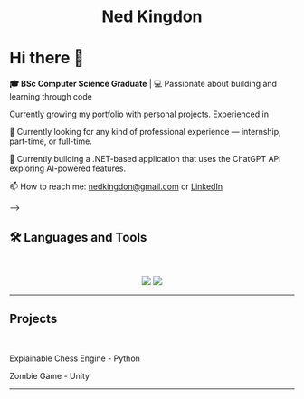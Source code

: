 <h1 align="center">
    Ned Kingdon
</h1>

<h1>Hi there 👋</h1>

<p>
  <strong>🎓 BSc Computer Science Graduate</strong> | 💻 Passionate about building and learning through code
</p>

<p>
  Currently growing my portfolio with personal projects. Experienced in 
</p>

<p>
  💼 Currently looking for any kind of professional experience — internship, part-time, or full-time.
</p>

<p>
  🚀 Currently building a .NET-based application that uses the ChatGPT API exploring AI-powered features.
</p>

<p>
  📫 How to reach me: <a href="mailto:nedkingdon@gmail.com">nedkingdon@gmail.com</a> or <a href="https://linkedin.com/in/yourprofile">LinkedIn</a>
</p>
-->


## 🛠️ Languages and Tools

<br>

<p align="center">
  <img src="https://skillicons.dev/icons?i=java,mongodb,python,c#,sql" />
  <img src="https://skillicons.dev/icons?i=html,css,git" />
</p>

<hr>

## Projects
<br>

Explainable Chess Engine - Python

Zombie Game - Unity

<hr>
